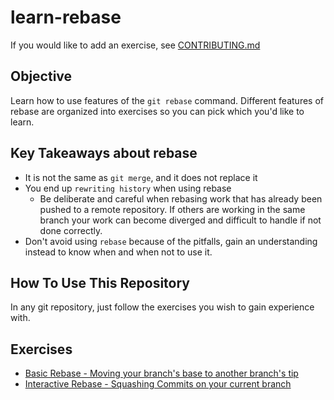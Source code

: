 # learn-rebase
If you would like to add an exercise, see [CONTRIBUTING.md](CONTRIBUTING.md)

## Objective
Learn how to use features of the `git rebase` command.  Different features of rebase are organized into exercises so you can pick which you'd like to learn.

## Key Takeaways about rebase
- It is not the same as `git merge`, and it does not replace it
- You end up `rewriting history` when using rebase
    - Be deliberate and careful when rebasing work that has already been pushed to a remote repository.  If others are working in the same branch your work can become diverged and difficult to handle if not done correctly.
- Don't avoid using `rebase` because of the pitfalls, gain an understanding instead to know when and when not to use it.
## How To Use This Repository
In any git repository, just follow the exercises you wish to gain experience with.

## Exercises
* [Basic Rebase - Moving your branch's base to another branch's tip](exercises/basic.md)
* [Interactive Rebase - Squashing Commits on your current branch](exercises/interactive.md)
